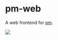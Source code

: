 pm-web
====
A web frontend for [pm](https://github.com/VividCortex/pm).

![](http://i.imgur.com/fTVlL5W.png)
